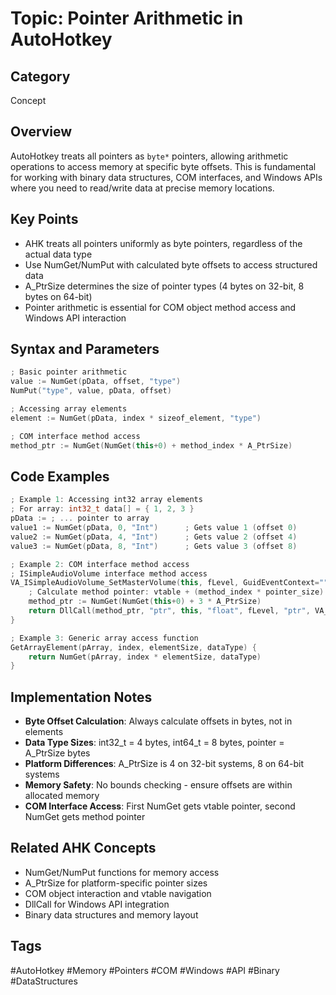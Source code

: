 # Topic: Pointer Arithmetic in AutoHotkey

## Category

Concept

## Overview

AutoHotkey treats all pointers as `byte*` pointers, allowing arithmetic operations to access memory at specific byte offsets. This is fundamental for working with binary data structures, COM interfaces, and Windows APIs where you need to read/write data at precise memory locations.

## Key Points

- AHK treats all pointers uniformly as byte pointers, regardless of the actual data type
- Use NumGet/NumPut with calculated byte offsets to access structured data
- A_PtrSize determines the size of pointer types (4 bytes on 32-bit, 8 bytes on 64-bit)
- Pointer arithmetic is essential for COM object method access and Windows API interaction

## Syntax and Parameters

```cpp
; Basic pointer arithmetic
value := NumGet(pData, offset, "type")
NumPut("type", value, pData, offset)

; Accessing array elements
element := NumGet(pData, index * sizeof_element, "type")

; COM interface method access
method_ptr := NumGet(NumGet(this+0) + method_index * A_PtrSize)
```

## Code Examples

```cpp
; Example 1: Accessing int32 array elements
; For array: int32_t data[] = { 1, 2, 3 }
pData := ; ... pointer to array
value1 := NumGet(pData, 0, "Int")      ; Gets value 1 (offset 0)
value2 := NumGet(pData, 4, "Int")      ; Gets value 2 (offset 4)
value3 := NumGet(pData, 8, "Int")      ; Gets value 3 (offset 8)

; Example 2: COM interface method access
; ISimpleAudioVolume interface method access
VA_ISimpleAudioVolume_SetMasterVolume(this, fLevel, GuidEventContext="") {
    ; Calculate method pointer: vtable + (method_index * pointer_size)
    method_ptr := NumGet(NumGet(this+0) + 3 * A_PtrSize)
    return DllCall(method_ptr, "ptr", this, "float", fLevel, "ptr", VA_GUID(GuidEventContext))
}

; Example 3: Generic array access function
GetArrayElement(pArray, index, elementSize, dataType) {
    return NumGet(pArray, index * elementSize, dataType)
}
```

## Implementation Notes

- **Byte Offset Calculation**: Always calculate offsets in bytes, not in elements
- **Data Type Sizes**: int32_t = 4 bytes, int64_t = 8 bytes, pointer = A_PtrSize bytes
- **Platform Differences**: A_PtrSize is 4 on 32-bit systems, 8 on 64-bit systems
- **Memory Safety**: No bounds checking - ensure offsets are within allocated memory
- **COM Interface Access**: First NumGet gets vtable pointer, second NumGet gets method pointer

## Related AHK Concepts

- NumGet/NumPut functions for memory access
- A_PtrSize for platform-specific pointer sizes
- COM object interaction and vtable navigation
- DllCall for Windows API integration
- Binary data structures and memory layout

## Tags

#AutoHotkey #Memory #Pointers #COM #Windows #API #Binary #DataStructures